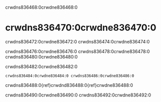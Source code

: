 crwdns836468:0crwdne836468:0
# crwdns836470:0crwdne836470:0

crwdns836472:0crwdne836472:0 crwdns836474:0crwdne836474:0

crwdns836476:0crwdne836476:0 crwdns836478:0crwdne836478:0 crwdns836480:0crwdne836480:0

crwdns836482:0crwdne836482:0

```{figure} ../figures/coworking.png
crwdns836484:0crwdne836484:0 crwdns836486:0crwdne836486:0
```

crwdns836488:0{ref}crwdnd836488:0{ref}crwdne836488:0

crwdns836490:0crwdne836490:0 crwdns836492:0crwdne836492:0
